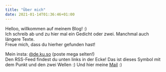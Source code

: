 ```yaml
---
title: "Über mich"
date: 2021-01-14T01:36:46+01:00
---
```


Helloo, willkommen auf meinem Blog! :)\
Ich schreib ab und zu hier mal ein Gedicht oder zwei. Manchmal auch längere Texte.\
Freue mich, dass du hierher gefunden hast!

Mein insta: [@de.ku.so](https://instagram.com/de.ku.so/) (poste mega selten!)\
Den RSS-Feed findest du unten links in der Ecke! Das ist dieses Symbol mit dem Punkt und den zwei Wellen :)
Und hier meine [Mail](mailto:dekusosblog@protonmail.com) :)